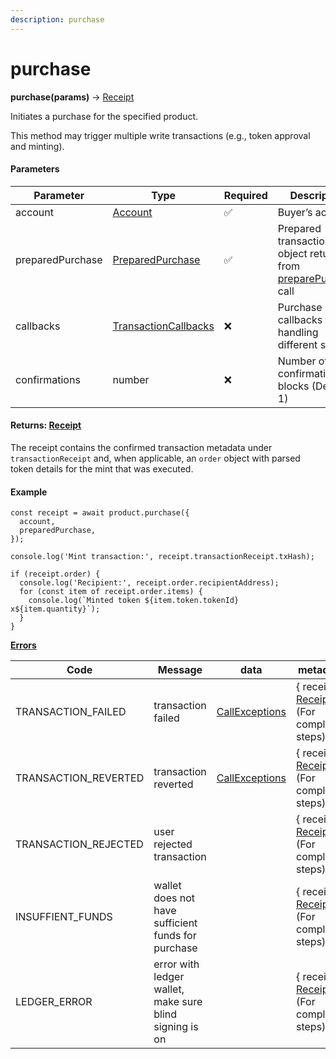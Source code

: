 ```yaml
---
description: purchase
---
```


# purchase

**purchase(params)** → [Receipt](../../../reference/receipt.md)

Initiates a purchase for the specified product.

This method may trigger multiple write transactions (e.g., token approval and minting).

#### Parameters

| Parameter        | Type                                                               | Required | Description                                                                                             |
| ---------------- | ------------------------------------------------------------------ | -------- | ------------------------------------------------------------------------------------------------------- |
| account          | [Account](../../../reference/account.md)                           | ✅        | Buyer’s account                                                                                         |
| preparedPurchase | [PreparedPurchase](../../../reference/preparedpurchase.md)         | ✅        | Prepared transaction object returned from [preparePurchase](../edition-product/preparepurchase.md) call |
| callbacks        | [TransactionCallbacks](../../../reference/transactioncallbacks.md) | ❌        | Purchase callbacks for handling different stages                                                        |
| confirmations    | number                                                             | ❌        | Number of confirmation blocks (Default 1)                                                               |

#### Returns: [Receipt](../../../reference/receipt.md)

The receipt contains the confirmed transaction metadata under `transactionReceipt` and, when applicable, an `order` object with parsed token details for the mint that was executed.

#### Example

```tsx
const receipt = await product.purchase({
  account,
  preparedPurchase,
});

console.log('Mint transaction:', receipt.transactionReceipt.txHash);

if (receipt.order) {
  console.log('Recipient:', receipt.order.recipientAddress);
  for (const item of receipt.order.items) {
    console.log(`Minted token ${item.token.tokenId} x${item.quantity}`);
  }
}
```

[**Errors**](https://www.notion.so/Manifold-Client-SDK-Complete-Developer-Guide-2676b055ee58800abc38ccd30cdfca70?pvs=21)

<table><thead><tr><th width="234.6640625">Code</th><th width="175.30859375">Message</th><th width="142.54296875">data</th><th>metadata</th></tr></thead><tbody><tr><td>TRANSACTION_FAILED</td><td>transaction failed</td><td><a href="https://docs.ethers.org/v5/api/utils/logger/#errors--call-exception">CallExceptions</a></td><td>{ receipts : <a href="../../../reference/receipt.md">Receipt</a>[]} (For completed steps)</td></tr><tr><td>TRANSACTION_REVERTED</td><td>transaction reverted</td><td><a href="https://docs.ethers.org/v5/api/utils/logger/#errors--call-exception">CallExceptions</a></td><td>{ receipts : <a href="../../../reference/receipt.md">Receipt</a>[]} (For completed steps)</td></tr><tr><td>TRANSACTION_REJECTED</td><td>user rejected transaction</td><td></td><td>{ receipts : <a href="../../../reference/receipt.md">Receipt</a>[]} (For completed steps)</td></tr><tr><td>INSUFFIENT_FUNDS</td><td>wallet does not have sufficient funds for purchase</td><td></td><td>{ receipts : <a href="../../../reference/receipt.md">Receipt</a>[]} (For completed steps)</td></tr><tr><td>LEDGER_ERROR</td><td>error with ledger wallet, make sure blind signing is on</td><td></td><td>{ receipts : <a href="../../../reference/receipt.md">Receipt</a>[]} (For completed steps)</td></tr></tbody></table>
